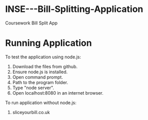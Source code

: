 
# INSE---Bill-Splitting-Application
Coursework Bill Split App


# Running Application

To test the application using node.js:
1) Download the files from github.
2) Ensure node.js is installed.
3) Open command prompt.
4) Path to the program folder.
5) Type "node server".
6) Open localhost:8080 in an internet browser.

To run application without node.js:
1) sliceyourbill.co.uk
